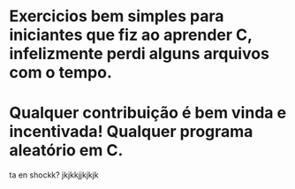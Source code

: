 # Exercicios bem simples para iniciantes que fiz ao aprender C, infelizmente perdi alguns arquivos com o tempo.

# Qualquer contribuição é bem vinda e incentivada! Qualquer programa aleatório em C.
ta en shockk? jkjkkjjkjkjk
